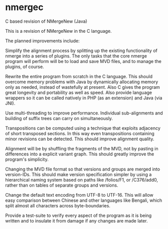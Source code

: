 nmergec
=======

C based revision of NMergeNew (Java)

This is a revision of NMergeNew in the C language. 

The planned improvements include:

Simplify the alignment process by splitting up the existing functionality of 
nmerge into a series of plugins. The only tasks that the core nmerge program 
will perform will be to load and save MVD files, and to manage the plugins, of 
course.

Rewrite the entire program from scratch in the C language. This should overcome 
memory problems with Java by dynamically allocating memory only as needed, 
instead of wastefully at present. Also C gives the program great longevity and 
portability as well as speed. Also provide language wrappers so it can be called 
natively in PHP (as an extension) and Java (via JNI).

Use multi-threading to improve performance. Individual sub-alignments and 
building of suffix trees can carry on simultaneously.

Transpositions can be computed using a technique that exploits adjacency of 
short transposed sections. In this way even transpositions containing minor 
revisions can be detected. This should improve alignment quality.

Alignment will be by shuffling the fragments of the MVD, not by pasting in 
differences into a explicit variant graph. This should greatly improve the 
program's simplicity.

Changing the MVD file format so that versions and groups are merged into 
version-IDs. This should make version specification simpler by using a 
hierarchical naming system based on paths like /folios/F1, or /C376/add0, rather 
than on tables of separate groups and versions.

Change the default text encoding from UTF-8 to UTF-16. This will allow easy 
comparison between Chinese and other languages like Bengali, which split almost 
all characters across byte-boundaries.

Provide a test-suite to verify every aspect of the program as it is being 
written and to insulate it from damage if any changes are made later.

